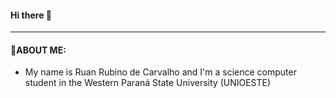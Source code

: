 #### Hi there 👋
***
#### 💭ABOUT ME:
- My name is Ruan Rubino de Carvalho and I'm a science computer student in the Western Paraná State University (UNIOESTE)



